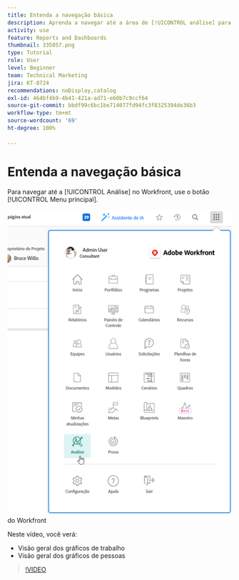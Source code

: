 ```yaml
---
title: Entenda a navegação básica
description: Aprenda a navegar até a área de [!UICONTROL análise] para obter uma visão geral de gráficos de trabalho e de pessoas no Workfront.
activity: use
feature: Reports and Dashboards
thumbnail: 335057.png
type: Tutorial
role: User
level: Beginner
team: Technical Marketing
jira: KT-8724
recommendations: noDisplay,catalog
exl-id: 464bf4b9-4b41-421a-ad71-e60b7c9ccf64
source-git-commit: bbdf99c6bc1be714077fd94fc3f8325394de36b3
workflow-type: tm+mt
source-wordcount: '69'
ht-degree: 100%

---
```


# Entenda a navegação básica

Para navegar até a [!UICONTROL Análise] no Workfront, use o botão [!UICONTROL Menu principal].

![Uma imagem mostrando como encontrar o recurso de [!UICONTROL análise] no [!UICONTROL menu principal]](assets/Navigate-NWE.png) do Workfront

Neste vídeo, você verá:

* Visão geral dos gráficos de trabalho
* Visão geral dos gráficos de pessoas

>[!VIDEO](https://video.tv.adobe.com/v/335057/?quality=12&learn=on&enablevpops=1)
